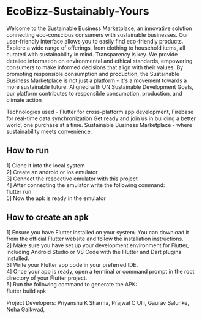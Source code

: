 # EcoBizz-Sustainably-Yours

Welcome to the Sustainable Business Marketplace, an innovative solution connecting eco-conscious consumers with sustainable businesses.
Our user-friendly interface allows you to easily find eco-friendly products. Explore a wide range of offerings, from clothing to household items, all curated with sustainability in mind.
Transparency is key. We provide detailed information on environmental and ethical standards, empowering consumers to make informed decisions that align with their values.
By promoting responsible consumption and production, the Sustainable Business Marketplace is not just a platform - it's a movement towards a more sustainable future.
Aligned with UN Sustainable Development Goals, our platform contributes to responsible consumption, production, and climate action

Technologies used - 
Flutter for cross-platform app development, Firebase for real-time data synchronization
Get ready and join us in building a better world, one purchase at a time. Sustainable Business Marketplace - where sustainability meets convenience.

## How to run
1] Clone it into the local system <br>
2] Create an android or ios emulator <br>
3] Connect the respective emulator with this project <br>
4] After connecting the emulator write the following command:<br>
      flutter run <br>
5] Now the apk is ready in the emulator

## How to create an apk
1] Ensure you have Flutter installed on your system. You can download it from the official Flutter website and follow the installation instructions. <br>
2] Make sure you have set up your development environment for Flutter, including Android Studio or VS Code with the Flutter and Dart plugins installed. <br>
3] Write your Flutter app code in your preferred IDE.<br>
4] Once your app is ready, open a terminal or command prompt in the root directory of your Flutter project.<br>
5] Run the following command to generate the APK:<br>
      flutter build apk

Project Developers:
Priyanshu K Sharma,
Prajwal C Ulli,
Gaurav Salunke,
Neha Gaikwad,

